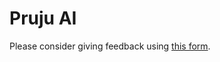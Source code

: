 # Pruju AI

Please consider giving feedback using [this form](https://link.webropolsurveys.com/S/685DB9CA42C5E82D).